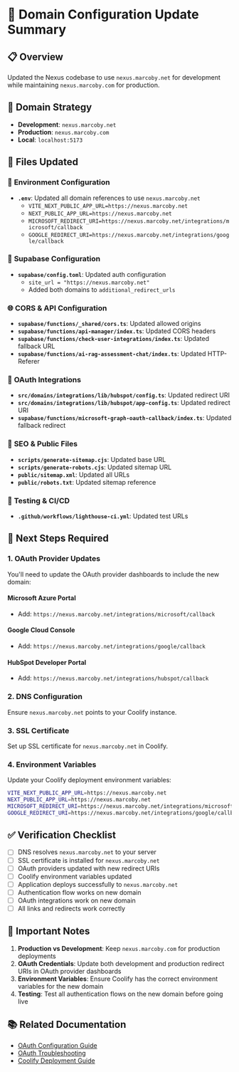 # 🔄 Domain Configuration Update Summary

## 📋 **Overview**
Updated the Nexus codebase to use `nexus.marcoby.net` for development while maintaining `nexus.marcoby.com` for production.

## 🎯 **Domain Strategy**
- **Development**: `nexus.marcoby.net`
- **Production**: `nexus.marcoby.com`
- **Local**: `localhost:5173`

## 📁 **Files Updated**

### 🔧 **Environment Configuration**
- **`.env`**: Updated all domain references to use `nexus.marcoby.net`
  - `VITE_NEXT_PUBLIC_APP_URL=https://nexus.marcoby.net`
  - `NEXT_PUBLIC_APP_URL=https://nexus.marcoby.net`
  - `MICROSOFT_REDIRECT_URI=https://nexus.marcoby.net/integrations/microsoft/callback`
  - `GOOGLE_REDIRECT_URI=https://nexus.marcoby.net/integrations/google/callback`

### 🔐 **Supabase Configuration**
- **`supabase/config.toml`**: Updated auth configuration
  - `site_url = "https://nexus.marcoby.net"`
  - Added both domains to `additional_redirect_urls`

### 🌐 **CORS & API Configuration**
- **`supabase/functions/_shared/cors.ts`**: Updated allowed origins
- **`supabase/functions/api-manager/index.ts`**: Updated CORS headers
- **`supabase/functions/check-user-integrations/index.ts`**: Updated fallback URL
- **`supabase/functions/ai-rag-assessment-chat/index.ts`**: Updated HTTP-Referer

### 🔗 **OAuth Integrations**
- **`src/domains/integrations/lib/hubspot/config.ts`**: Updated redirect URI
- **`src/domains/integrations/lib/hubspot/app-config.ts`**: Updated redirect URI
- **`supabase/functions/microsoft-graph-oauth-callback/index.ts`**: Updated fallback redirect

### 📄 **SEO & Public Files**
- **`scripts/generate-sitemap.cjs`**: Updated base URL
- **`scripts/generate-robots.cjs`**: Updated sitemap URL
- **`public/sitemap.xml`**: Updated all URLs
- **`public/robots.txt`**: Updated sitemap reference

### 🧪 **Testing & CI/CD**
- **`.github/workflows/lighthouse-ci.yml`**: Updated test URLs

## 🔄 **Next Steps Required**

### 1. **OAuth Provider Updates**
You'll need to update the OAuth provider dashboards to include the new domain:

#### **Microsoft Azure Portal**
- Add: `https://nexus.marcoby.net/integrations/microsoft/callback`

#### **Google Cloud Console**
- Add: `https://nexus.marcoby.net/integrations/google/callback`

#### **HubSpot Developer Portal**
- Add: `https://nexus.marcoby.net/integrations/hubspot/callback`

### 2. **DNS Configuration**
Ensure `nexus.marcoby.net` points to your Coolify instance.

### 3. **SSL Certificate**
Set up SSL certificate for `nexus.marcoby.net` in Coolify.

### 4. **Environment Variables**
Update your Coolify deployment environment variables:
```bash
VITE_NEXT_PUBLIC_APP_URL=https://nexus.marcoby.net
NEXT_PUBLIC_APP_URL=https://nexus.marcoby.net
MICROSOFT_REDIRECT_URI=https://nexus.marcoby.net/integrations/microsoft/callback
GOOGLE_REDIRECT_URI=https://nexus.marcoby.net/integrations/google/callback
```

## ✅ **Verification Checklist**

- [ ] DNS resolves `nexus.marcoby.net` to your server
- [ ] SSL certificate is installed for `nexus.marcoby.net`
- [ ] OAuth providers updated with new redirect URIs
- [ ] Coolify environment variables updated
- [ ] Application deploys successfully to `nexus.marcoby.net`
- [ ] Authentication flow works on new domain
- [ ] OAuth integrations work on new domain
- [ ] All links and redirects work correctly

## 🚨 **Important Notes**

1. **Production vs Development**: Keep `nexus.marcoby.com` for production deployments
2. **OAuth Credentials**: Update both development and production redirect URIs in OAuth provider dashboards
3. **Environment Variables**: Ensure Coolify has the correct environment variables for the new domain
4. **Testing**: Test all authentication flows on the new domain before going live

## 📚 **Related Documentation**
- [OAuth Configuration Guide](./docs/OAUTH_CONFIGURATION_GUIDE.md)
- [OAuth Troubleshooting](./docs/OAUTH_TROUBLESHOOTING.md)
- [Coolify Deployment Guide](./docs/deployment/COOLIFY_DEPLOYMENT_GUIDE.md) 